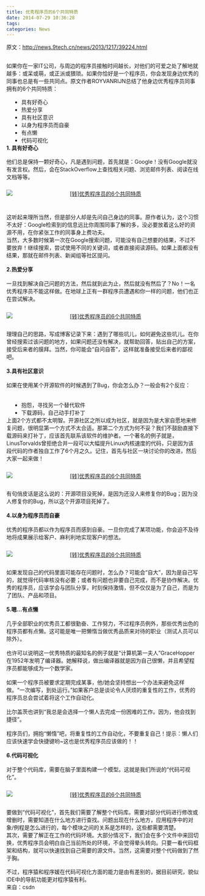 ```yaml
---
title: 优秀程序员的6个共同特质
date: 2014-07-29 10:36:28
tags: 
categories: News
---
```


<!--more-->


<div id="sina_keyword_ad_area2" class="articalContent   ">
<p>原文：<a target="_blank" href="http://news.9tech.cn/news/2013/1217/39224.html">http://news.9tech.cn/news/2013/1217/39224.html</a></p>
<div style="">
<p style="padding-bottom:0px; padding-top:15px; padding-left:0px; margin:0px; padding-right:0px">
如果你在一家IT公司，与周边的程序员接触时间越长，对他们的可爱之处了解地就越多：或呆或萌，或正派或猥琐。如果你恰好是一个程序员，你会发现身边优秀的同事也总是有一些共同点。原文作者ROYVANRIJN总结了他身边优秀程序员同事拥有的6个共同特质：&nbsp;<wbr></p>
<ul style="list-style-type:none; padding-bottom:0px; padding-top:15px; padding-left:0px; margin:0px; padding-right:0px">
<li style="list-style-type:disc; list-style-position:outside; padding-bottom:0px; padding-top:0px; padding-left:0px; margin:0px 0px 0px 39px; padding-right:0px">
具有好奇心</li><li style="list-style-type:disc; list-style-position:outside; padding-bottom:0px; padding-top:0px; padding-left:0px; margin:0px 0px 0px 39px; padding-right:0px">
热爱分享</li><li style="list-style-type:disc; list-style-position:outside; padding-bottom:0px; padding-top:0px; padding-left:0px; margin:0px 0px 0px 39px; padding-right:0px">
具有社区意识</li><li style="list-style-type:disc; list-style-position:outside; padding-bottom:0px; padding-top:0px; padding-left:0px; margin:0px 0px 0px 39px; padding-right:0px">
以身为程序员而自豪</li><li style="list-style-type:disc; list-style-position:outside; padding-bottom:0px; padding-top:0px; padding-left:0px; margin:0px 0px 0px 39px; padding-right:0px">
有点懒</li><li style="list-style-type:disc; list-style-position:outside; padding-bottom:0px; padding-top:0px; padding-left:0px; margin:0px 0px 0px 39px; padding-right:0px">
代码可视化</li></ul>
<strong style="font-weight:bold">1. 具有好奇心</strong><span style="font-family:Tahoma"><span>&nbsp;<wbr></span><br>
<br>
</span>他们总是保持一颗好奇心，凡是遇到问题，首先就是：Google！没有Google就没有发言权。然后，会在StackOverflow上查找相关问题、浏览邮件列表、阅读在线文档等等。&nbsp;<wbr><span style="font-family:Tahoma"><span>&nbsp;<wbr></span><br>
</span>
<p style="padding-bottom:0px; text-align:center; padding-top:15px; padding-left:0px; margin:0px; padding-right:0px">
<a target="_blank" href="http://cms.9tech.cn/uploads/allimg/131217/0952504640-0.jpg" target="_blank"><img title="[转]优秀程序员的6个共同特质" border="0" alt="[转]优秀程序员的6个共同特质" src="http://simg.sinajs.cn/blog7style/images/common/sg_trans.gif" style="border-top:0px; border-right:0px; border-bottom:0px; margin:9px auto; border-left:0px; display:block"></a></p>
<br>
<p style="padding-bottom:0px; padding-top:15px; padding-left:0px; margin:0px; padding-right:0px">
这听起来理所当然，但是部分人却是先问自己身边的同事。原作者认为，这个习惯不太好：Google检索到的信息远比你周围同事了解的多，没必要放着这么好的资源不用，在你紧张工作的同事身上费功夫。&nbsp;<wbr></p>
<div>当然，大多数时候第一次在Google搜索问题，可能没有自己想要的结果，不过不要放弃！继续搜索，尝试使用不同的关键词，或者直接阅读源码。如果上面都没有结果，那就在邮件列表、新闻组等社区提问。&nbsp;<wbr><span>&nbsp;<wbr></span><br>
<br>
<strong style="font-weight:bold">2.热爱分享</strong><span>&nbsp;<wbr></span><br>
<br>
一旦找到解决自己问题的方法，然后就到此为止，然后就没有然后了？No！一名优秀程序员不能这样做。在地球上正有一群程序员遭遇和你一样的问题，他们也正在尝试解决。&nbsp;<wbr></div>
<br>
<div style="text-align:center"><a target="_blank" href="http://cms.9tech.cn/uploads/allimg/131217/0952502135-1.jpg" target="_blank"><img title="[转]优秀程序员的6个共同特质" border="0" alt="[转]优秀程序员的6个共同特质" src="http://simg.sinajs.cn/blog7style/images/common/sg_trans.gif" style="border-top:0px; border-right:0px; border-bottom:0px; margin:9px auto; border-left:0px; display:block"></a></div>
<br>
理理自己的思路，写成博客记录下来：遇到了哪些坑儿，如何避免这些坑儿。在你曾经搜索过该问题的地方，如果问题还没有解决，就帮助回答，贴出自己的方案，接受后来者的膜拜。当然，你可能会“自问自答”，这样就准备接受后来者的鄙视吧。&nbsp;<wbr>
<div><br>
<strong style="font-weight:bold">3.具有社区意识</strong><span>&nbsp;<wbr></span><br>
<br>
如果在使用某个开源软件的时候遇到了Bug，你会怎么办？一般会有2个反应：&nbsp;<wbr><span>&nbsp;<wbr></span><br>
<br>
<ul style="list-style-type:none; padding-bottom:0px; padding-top:15px; padding-left:0px; margin:0px; padding-right:0px">
<li style="list-style-type:disc; list-style-position:outside; padding-bottom:0px; padding-top:0px; padding-left:0px; margin:0px 0px 0px 39px; padding-right:0px">
抱怨，寻找另一个替代软件</li><li style="list-style-type:disc; list-style-position:outside; padding-bottom:0px; padding-top:0px; padding-left:0px; margin:0px 0px 0px 39px; padding-right:0px">
下载源码，自己动手打补丁</li></ul>
上面2个方式都不太明智。开源社区之所以成为社区，就是因为是大家自愿地来修复问题，很明显第一个方式不太合适。那第二个方式为何不妥？我们不鼓励直接下载源码来打补丁，应该首先联系该软件的维护者。一个著名的例子就是，LinusTorvalds曾拒绝合并一段可以大幅提升Linux内核速度的代码，只是因为该段代码的作者独自工作了6个月之久。记住，首先与社区一块讨论你的改进，然后大家一起来做！&nbsp;<wbr></div>
<br>
<div style="text-align:center"><a target="_blank" href="http://cms.9tech.cn/uploads/allimg/131217/0952501432-2.jpg" target="_blank"><img title="[转]优秀程序员的6个共同特质" border="0" alt="[转]优秀程序员的6个共同特质" src="http://simg.sinajs.cn/blog7style/images/common/sg_trans.gif" style="border-top:0px; border-right:0px; border-bottom:0px; margin:9px auto; border-left:0px; display:block"></a></div>
<br>
有句俏皮话是这么说的：开源项目没死掉，是因为还没人来修复你的Bug；因为没人修复你的Bug，所以这个开源项目死掉了。&nbsp;<wbr>
<div><br>
<strong style="font-weight:bold">4.以身为程序员而自豪</strong><span>&nbsp;<wbr></span><br>
<br>
优秀的程序员都以作为程序员而感到自豪。一旦你完成了某项功能，你会迫不及待地将成果展示给客户、麻利利地实现客户的想法。&nbsp;<wbr></div>
<br>
<div style="text-align:center"><a target="_blank" href="http://cms.9tech.cn/uploads/allimg/131217/095250M35-3.jpg" target="_blank"><img title="[转]优秀程序员的6个共同特质" border="0" alt="[转]优秀程序员的6个共同特质" src="http://simg.sinajs.cn/blog7style/images/common/sg_trans.gif" style="border-top:0px; border-right:0px; border-bottom:0px; margin:9px auto; border-left:0px; display:block"></a></div>
<br>
如果发现自己的代码里面可能存在问题时，怎么办？可能会“自大”，因为是自己写的，就觉得代码审核没有必要；或者有问题也非要自己完成，而不是协作解决。优秀的程序员，应该学会与团队分享，时刻保持激情，但不仅仅是为了自己，而是为了团队、产品和项目。&nbsp;<wbr>
<div><br>
<strong style="font-weight:bold">5.嗯…有点懒</strong><span>&nbsp;<wbr></span><br>
<br>
几乎全部职业的优秀员工都很勤奋、工作努力，不过程序员例外，那些优秀出色的程序员都有点懒。这可能是唯一把懒惰当做优秀品质来对待的职业（测试人员可以除外）。&nbsp;<wbr><span>&nbsp;<wbr></span><br>
<br>
也许可以说明这一优秀特质的最知名的例子就是“计算机第一夫人”GraceHopper在1952年发明了编译器。她解释说，做出编译器就是因为自己很懒，并且希望程序员都能够成为一个数学家。&nbsp;<wbr><span>&nbsp;<wbr></span><br>
<br>
如果一个程序员被要求定期完成某事，他/她会坚持想出一个办法来避免这样做。“一次编写，到处运行。”如果客户总是谈论令人厌烦的重复性的工作，优秀的程序员总会尝试着将这个工作自动化。&nbsp;<wbr><span>&nbsp;<wbr></span><br>
<br>
比尔盖茨也讲到“我总是会选择一个懒人去完成一份困难的工作。因为，他会找到捷径”。&nbsp;<wbr><span>&nbsp;<wbr></span><br>
<br>
程序员们，拥抱“懒惰”吧，将重复性的工作自动化，不要重复自己！提示：懒人们应该快速学会快捷键哟~这也是优秀程序员应该做的！！&nbsp;<wbr><span>&nbsp;<wbr></span><br>
<br>
<strong style="font-weight:bold">6.代码可视化</strong><span>&nbsp;<wbr></span><br>
<br>
对于整个代码库，需要在脑子里面构建一个模型。这就是我们所说的“代码可视化”。&nbsp;<wbr></div>
<br>
<div style="text-align:center"><a target="_blank" href="http://cms.9tech.cn/uploads/allimg/131217/0952502T2-4.jpg" target="_blank"><img title="[转]优秀程序员的6个共同特质" border="0" alt="[转]优秀程序员的6个共同特质" src="http://simg.sinajs.cn/blog7style/images/common/sg_trans.gif" style="border-top:0px; border-right:0px; border-bottom:0px; margin:9px auto; border-left:0px; display:block"></a></div>
<br>
要做到“代码可视化”，首先我们需要了解整个代码库。需要对部分代码进行修改或增删时，需要知道在什么地方进行查找。问题出现在什么地方，应用程序中的对象/例程是怎么进行的，每个模块之间的关系是怎样的，这些都需要清楚。&nbsp;<wbr><span style="font-family:Tahoma"><span>&nbsp;<wbr></span><br>
</span>其次，需要了解正在工作的代码环境。大部分情况下，我们会在多个文件中来回切换，优秀程序员会明白自己当前所处的环境，不会觉得晕头转向。只要一看代码框架和结构，就可以快速找到自己需要的源文件。当然，这需要对整个代码做到了然于胸。&nbsp;<wbr><span style="font-family:Tahoma"><span>&nbsp;<wbr></span><br>
<br>
</span>不过，程序猿和程序媛在代码可视化方面的能力是由有差别的，据目前研究，貌&#20284;IDE中的导航功能更对程序猿有利。&nbsp;<wbr></div>
<div style=""><span style="font-size:14px; float:left">来自：csdn</span></div>
</div>
